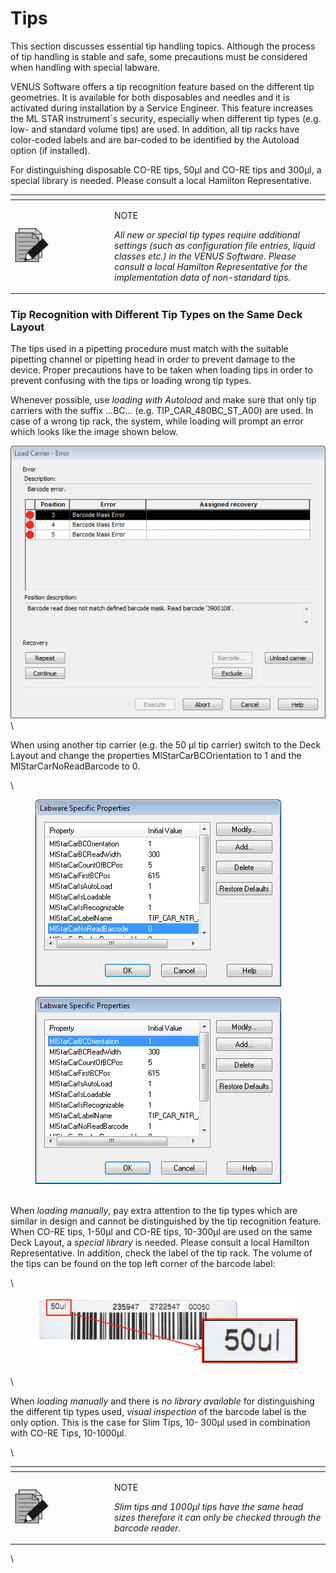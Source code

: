 # Tips

This section discusses essential tip handling topics. Although the process of tip handling is stable and safe, some precautions must be considered when handling with special labware.

VENUS Software offers a tip recognition feature based on the different tip geometries. It is available for both disposables and needles and it is activated during installation by a Service Engineer. This feature increases the ML STAR instrument´s security, especially when different tip types (e.g. low- and standard volume tips) are used. In addition, all tip racks have color-coded labels and are bar-coded to be identified by the Autoload option (if installed).

For distinguishing disposable CO-RE tips, 50µl and CO-RE tips and 300µl, a special library is needed. Please consult a local Hamilton Representative.

<table data-header-hidden><thead><tr><th width="145"></th><th></th></tr></thead><tbody><tr><td><img src="../../.gitbook/assets/image (10) (1) (1) (1) (1) (1) (1) (1).png" alt="" data-size="original"></td><td><p>NOTE</p><p><em>All new or special tip types require additional settings (such as configuration file entries, liquid classes etc.) in the VENUS Software. Please consult a local Hamilton Representative for the implementation data of non-standard tips.</em></p></td></tr></tbody></table>



### Tip Recognition with Different Tip Types on the Same Deck Layout

The tips used in a pipetting procedure must match with the suitable pipetting channel or pipetting head in order to prevent damage to the device. Proper precautions have to be taken when loading tips in order to prevent confusing with the tips or loading wrong tip types.

Whenever possible, use _loading with Autoload_ and make sure that only tip carriers with the suffix …BC… (e.g. TIP\_CAR\_480BC\_ST\_A00) are used. In case of a wrong tip rack, the system, while loading will prompt an error which looks like the image shown below.

![](<../../.gitbook/assets/image (12) (1) (1).png>)\


When using another tip carrier (e.g. the 50 µl tip carrier) switch to the Deck Layout and change the properties MlStarCarBCOrientation to 1 and the MlStarCarNoReadBarcode to 0.

\


<div>

<figure><img src="../../.gitbook/assets/image (13) (1) (1).png" alt=""><figcaption></figcaption></figure>

 

<figure><img src="../../.gitbook/assets/image (14) (1) (1).png" alt=""><figcaption></figcaption></figure>

</div>

\
When _loading manually_, pay extra attention to the tip types which are similar in design and cannot be distinguished by the tip recognition feature. When CO-RE tips, 1-50µl and CO-RE tips, 10-300µl are used on the same Deck Layout, a _special library_ is needed. Please consult a local Hamilton Representative. In addition, check the label of the tip rack. The volume of the tips can be found on the top left corner of the barcode label:

\


<figure><img src="../../.gitbook/assets/image (15) (1) (1).png" alt=""><figcaption></figcaption></figure>

\


When _loading manually_ and there is _no library available_ for distinguishing the different tip types used, _visual inspection_ of the barcode label is the only option. This is the case for Slim Tips, 10- 300µl used in combination with CO-RE Tips, 10-1000µl.

\


<table data-header-hidden><thead><tr><th width="145"></th><th></th></tr></thead><tbody><tr><td><img src="../../.gitbook/assets/image (10) (1) (1) (1) (1) (1) (1) (1).png" alt="" data-size="original"></td><td><p>NOTE</p><p><em>Slim tips and 1000µl tips have the same head sizes therefore it can only be checked through the barcode reader.</em></p></td></tr></tbody></table>

\
